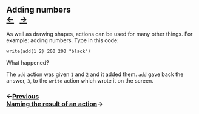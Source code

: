 ## Adding numbers <div class="top-nav">[←](#writing-text) &nbsp; [→](#naming-the-result-of-an-action)</div>

As well as drawing shapes, actions can be used for many other things.  For example: adding numbers. Type in this code:

```
write(add(1 2) 200 200 "black")
```

What happened?

The `add` action was given `1` and `2` and it added them.  `add` gave back the answer, `3`, to the `write` action which wrote it on the screen.

### ←[Previous](#writing-text) <div class="next">[Naming the result of an action](#naming-the-result-of-an-action)→</div>
